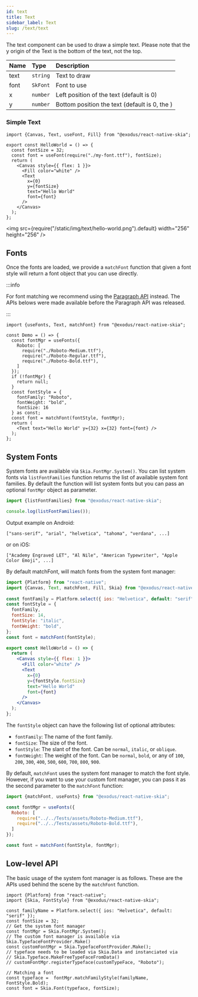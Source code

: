 ```yaml
---
id: text
title: Text
sidebar_label: Text
slug: /text/text
---
```


The text component can be used to draw a simple text.
Please note that the y origin of the Text is the bottom of the text, not the top.

| Name        | Type       |  Description                                                    |
|:------------|:-----------|:----------------------------------------------------------------|
| text        | `string`   | Text to draw                                                    |
| font        | `SkFont`   | Font to use                                                     |
| x           | `number`   | Left position of the text (default is 0)                        |
| y           | `number`   | Bottom position the text (default is 0, the )                   |

### Simple Text

```tsx twoslash
import {Canvas, Text, useFont, Fill} from "@exodus/react-native-skia";

export const HelloWorld = () => {
  const fontSize = 32;
  const font = useFont(require("./my-font.ttf"), fontSize);
  return (
    <Canvas style={{ flex: 1 }}>
      <Fill color="white" />
      <Text
        x={0}
        y={fontSize}
        text="Hello World"
        font={font}
      />
    </Canvas>
  );
};
```

<img src={require("/static/img/text/hello-world.png").default} width="256" height="256" />

## Fonts

Once the fonts are loaded, we provide a `matchFont` function that given a font style will return a font object that you can use directly.

:::info

For font matching we recommend using the [Paragraph API](/docs/text/paragraph/) instead.
The APIs belows were made available before the Paragraph API was released.

:::

```tsx twoslash
import {useFonts, Text, matchFont} from "@exodus/react-native-skia";

const Demo = () => {
  const fontMgr = useFonts({
    Roboto: [
      require("./Roboto-Medium.ttf"),
      require("./Roboto-Regular.ttf"),
      require("./Roboto-Bold.ttf"),
    ]
  });
  if (!fontMgr) {
    return null;
  }
  const fontStyle = {
    fontFamily: "Roboto",
    fontWeight: "bold",
    fontSize: 16
  } as const;
  const font = matchFont(fontStyle, fontMgr);
  return (
    <Text text="Hello World" y={32} x={32} font={font} />
  );
};
```

## System Fonts

System fonts are available via `Skia.FontMgr.System()`.
You can list system fonts via  `listFontFamilies` function returns the list of available system font families.
By default the function will list system fonts but you can pass an optional `fontMgr` object as parameter.

```jsx twoslash
import {listFontFamilies} from "@exodus/react-native-skia";

console.log(listFontFamilies());
```

Output example on Android:
```
["sans-serif", "arial", "helvetica", "tahoma", "verdana", ...]
```

or on iOS:
```
["Academy Engraved LET", "Al Nile", "American Typewriter", "Apple Color Emoji", ...]
```

By default matchFont, will match fonts from the system font manager:

```jsx twoslash
import {Platform} from "react-native";
import {Canvas, Text, matchFont, Fill, Skia} from "@exodus/react-native-skia";
 
const fontFamily = Platform.select({ ios: "Helvetica", default: "serif" });
const fontStyle = {
  fontFamily,
  fontSize: 14,
  fontStyle: "italic",
  fontWeight: "bold",
};
const font = matchFont(fontStyle);

export const HelloWorld = () => {
  return (
    <Canvas style={{ flex: 1 }}>
      <Fill color="white" />
      <Text
        x={0}
        y={fontStyle.fontSize}
        text="Hello World"
        font={font}
      />
    </Canvas>
  );
};
```

The `fontStyle` object can have the following list of optional attributes:

- `fontFamily`: The name of the font family.
- `fontSize`: The size of the font.
- `fontStyle`: The slant of the font. Can be `normal`, `italic`, or `oblique`.
- `fontWeight`: The weight of the font. Can be `normal`, `bold`, or any of `100`, `200`, `300`, `400`, `500`, `600`, `700`, `800`, `900`.

By default, `matchFont` uses the system font manager to match the font style. However, if you want to use your custom font manager, you can pass it as the second parameter to the `matchFont` function:

```jsx twoslash
import {matchFont, useFonts} from "@exodus/react-native-skia";

const fontMgr = useFonts({
  Roboto: [
    require("../../Tests/assets/Roboto-Medium.ttf"),
    require("../../Tests/assets/Roboto-Bold.ttf"),
  ]
});

const font = matchFont(fontStyle, fontMgr);
```

## Low-level API

The basic usage of the system font manager is as follows.
These are the APIs used behind the scene by the `matchFont` function.

```tsx twoslash
import {Platform} from "react-native";
import {Skia, FontStyle} from "@exodus/react-native-skia";
 
const familyName = Platform.select({ ios: "Helvetica", default: "serif" });
const fontSize = 32;
// Get the system font manager
const fontMgr = Skia.FontMgr.System();
// The custom font manager is available via Skia.TypefaceFontProvider.Make()
const customFontMgr = Skia.TypefaceFontProvider.Make();
// typeface needs to be loaded via Skia.Data and instanciated via
// Skia.Typeface.MakeFreeTypeFaceFromData()
// customFontMgr.registerTypeface(customTypeFace, "Roboto");

// Matching a font
const typeface =  fontMgr.matchFamilyStyle(familyName, FontStyle.Bold);
const font = Skia.Font(typeface, fontSize);
```
